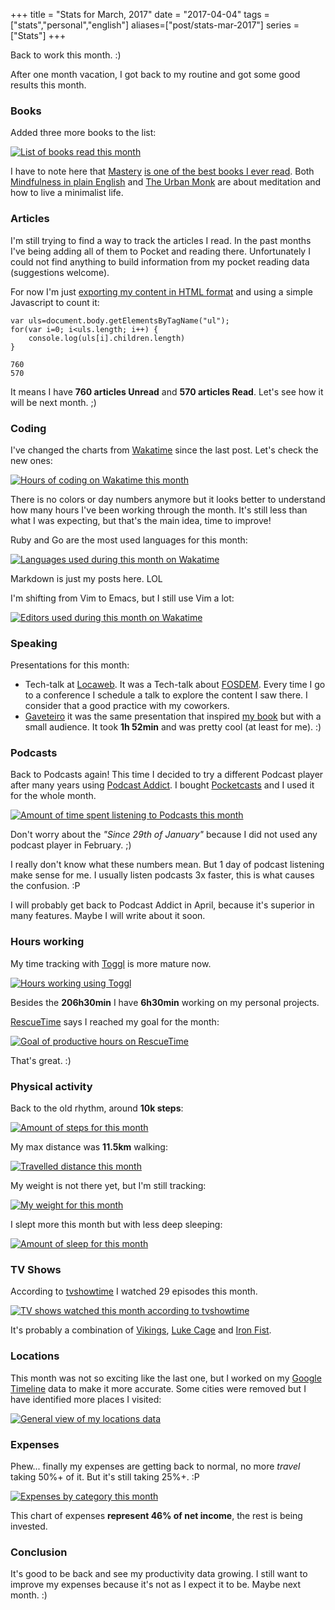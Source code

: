 +++
title = "Stats for March, 2017"
date = "2017-04-04"
tags = ["stats","personal","english"]
aliases=["post/stats-mar-2017"]
series = ["Stats"]
+++

Back to work this month. :)

After one month vacation, I got back to my routine and got some good results this month.

### Books

Added three more books to the list:

[![List of books read this month](/images/stats/2017/mar/goodreads.png "List of books read this month")](https://www.goodreads.com/pothix "")

I have to note here that
[Mastery](http://amzn.to/2rdNYFy) [is one of the best books I ever read](https://www.goodreads.com/review/show/1642811841).
Both [Mindfulness in plain English](http://amzn.to/2s60AzW)
and [The Urban Monk](http://amzn.to/2so5lYE) are about meditation and
how to live a minimalist life.

### Articles

I'm still trying to find a way to track the articles I read. In the past months I've being adding all of them to Pocket and reading there. Unfortunately I could not find anything to build information from my pocket reading data (suggestions welcome).

For now I'm just [exporting my content in HTML format](https://getpocket.com/export) and using a simple Javascript to count it:

```
var uls=document.body.getElementsByTagName("ul");
for(var i=0; i<uls.length; i++) {
    console.log(uls[i].children.length)
}

760
570
```

It means I have **760 articles Unread** and **570 articles
Read**. Let's see how it will be next month. ;)

### Coding

I've changed the charts from [Wakatime](https://wakatime.com/i/PotHix) since the last post. Let's check the new ones:

[![Hours of coding on Wakatime this month](/images/stats/2017/mar/wakatime-coding.png "Hours of coding on Wakatime this month")](https://wakatime.com/@PotHix "")

There is no colors or day numbers anymore but it looks better to
understand how many hours I've been working through the month. It's still less than what I was expecting, but that's the main idea, time to improve!

Ruby and Go are the most used languages for this month:

[![Languages used during this month on Wakatime](/images/stats/2017/mar/wakatime-languages.png "Languages used during this month on Wakatime")](https://wakatime.com/@PotHix "")

Markdown is just my posts here. LOL

I'm shifting from Vim to Emacs, but I still use Vim a lot:

[![Editors used during this month on Wakatime](/images/stats/2017/mar/wakatime-editors.png "Editors used during this month on Wakatime")](https://wakatime.com/@PotHix "")

### Speaking

Presentations for this month:

+ Tech-talk at [Locaweb](https://locaweb.com.br). It was a Tech-talk about [FOSDEM](https://fosdem.org). Every time I go to a conference I schedule a talk to explore the content I saw there. I consider that a good practice with my coworkers.
+ [Gaveteiro](https://www.gaveteiro.com.br) it was the same presentation that inspired [my book](https://desconstruindoaweb.com.br) but with a small audience. It took **1h 52min** and was pretty cool (at least for me). :)

### Podcasts

Back to Podcasts again! This time I decided to try a different Podcast
player after many years using
[Podcast Addict](https://play.google.com/store/apps/details?id=com.bambuna.podcastaddict&hl=en). I bought [Pocketcasts](https://play.pocketcasts.com/) and I used it for the whole month.

[![Amount of time spent listening to Podcasts this month](/images/stats/2017/mar/podcasts.png "Amount of time spent listening to Podcasts this month")](/images/stats/2017/mar/podcasts.png)

Don't worry about the _"Since 29th of January"_ because I did not used
any podcast player in February. ;)

I really don't know what these numbers mean. But 1 day of podcast
listening make sense for me. I usually listen podcasts 3x faster, this
is what causes the confusion. :P

I will probably get back to Podcast Addict in April, because it's
superior in many features. Maybe I will write about it soon.

### Hours working

My time tracking with [Toggl](https://toggl.com) is more mature now.

[![Hours working using Toggl](/images/stats/2017/mar/toggl-time-working.png "Hours working using Toggl")](/images/stats/2017/mar/toggl-time-working.png "")

Besides the **206h30min** I have **6h30min** working on my personal
projects.

[RescueTime](https://www.rescuetime.com/ref/1403570) says I reached my goal for the month:

[![Goal of productive hours on RescueTime](/images/stats/2017/mar/rescuetime-productivetime.png "Goal of productive hours on RescueTime")](/images/stats/2017/mar/rescuetime-productivetime.png "")

That's great. :)

### Physical activity

Back to the old rhythm, around **10k steps**:

[![Amount of steps for this month](/images/stats/2017/mar/physical-activity-steps.png "Amount of steps for this month")](/images/stats/2017/mar/physical-activity-steps.png "")

My max distance was **11.5km** walking:

[![Travelled distance this month](/images/stats/2017/mar/physical-activity-distance.png "Travelled distance this month")](/images/stats/2017/mar/physical-activity-distance.png "")

My weight is not there yet, but I'm still tracking:

[![My weight for this month](/images/stats/2017/mar/physical-activity-weight.png "My weight for this month")](/images/stats/2017/mar/physical-activity-weight.png "")

I slept more this month but with less deep sleeping:

[![Amount of sleep for this month](/images/stats/2017/mar/sleep.jpg "Amount of sleep for this month")](/images/stats/2017/mar/sleep.jpg "")

### TV Shows

According to [tvshowtime](https://www.tvshowtime.com) I watched 29 episodes this month.

[![TV shows watched this month according to tvshowtime](/images/stats/2017/mar/tvshows.jpg "TV shows watched this month according to tvshowtime")](/images/stats/2017/mar/tvshows.jpg "")

It's probably a combination
of [Vikings](https://www.tvshowtime.com/en/show/260449), [Luke Cage](https://www.tvshowtime.com/pt_BR/show/304219)
and [Iron Fist](https://www.tvshowtime.com/en/show/317953).

### Locations

This month was not so exciting like the last one, but I worked on
my [Google Timeline](https://www.google.com.br/maps/timeline) data to
make it more accurate. Some cities were removed but I have identified
more places I visited:

[![General view of my locations data](/images/stats/2017/mar/location-general.png "General view of my locations data")](/images/stats/2017/mar/location-general.png "")


### Expenses

Phew... finally my expenses are getting back to normal, no more _travel_ taking 50%+ of it. But it's still taking 25%+. :P

[![Expenses by category this month](/images/stats/2017/mar/expenses.jpg "Expenses by category this month")](/images/stats/2017/mar/expenses.jpg "")

This chart of expenses **represent 46% of net income**, the rest is being invested.

### Conclusion

It's good to be back and see my productivity data growing. I still
want to improve my expenses because it's not as I expect it to
be. Maybe next month. :)
